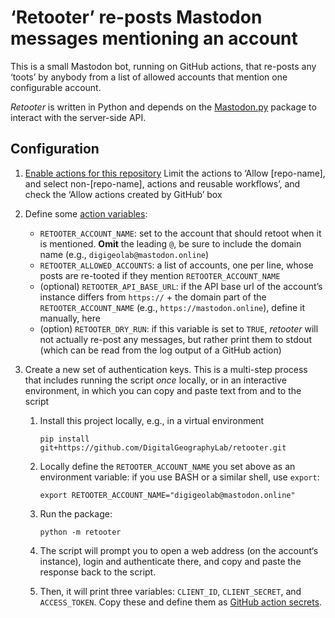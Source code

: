 # ‘Retooter’ re-posts Mastodon messages mentioning an account

This is a small Mastodon bot, running on GitHub actions, that re-posts any
‘toots’ by anybody from a list of allowed accounts that mention one configurable
account.

*Retooter* is written in Python and depends on the
[Mastodon.py](https://github.com/halcy/Mastodon.py) package to interact with the
server-side API.


## Configuration

1. [Enable actions for this
   repository](https://docs.github.com/en/repositories/managing-your-repositorys-settings-and-features/enabling-features-for-your-repository/managing-github-actions-settings-for-a-repository)
   Limit the actions to ‘Allow [repo-name], and select non-[repo-name], actions
   and reusable workflows’, and check the ‘Allow actions created by GitHub’ box

2. Define some [action
   variables](https://docs.github.com/en/actions/learn-github-actions/variables):
   - `RETOOTER_ACCOUNT_NAME`: set to the account that should retoot when it is
     mentioned. **Omit** the leading `@`, be sure to include the domain name
     (e.g., `digigeolab@mastodon.online`)
   - `RETOOTER_ALLOWED_ACCOUNTS`: a list of accounts, one per line, whose posts
     are re-tooted if they mention `RETOOTER_ACCOUNT_NAME`
   - (optional) `RETOOTER_API_BASE_URL`: if the API base url of the account’s instance
     differs from `https://` + the domain part of the `RETOOTER_ACCOUNT_NAME`
     (e.g., `https://mastodon.online`), define it manually, here
   - (option) `RETOOTER_DRY_RUN`: if this variable is set to `TRUE`, *retooter*
     will not actually re-post any messages, but rather print them to stdout
     (which can be read from the log output of a GitHub action)

3. Create a new set of authentication keys. This is a multi-step process that
   includes running the script *once* locally, or in an interactive environment,
   in which you can copy and paste text from and to the script

   1. Install this project locally, e.g., in a virtual environment

      ```
      pip install git+https://github.com/DigitalGeographyLab/retooter.git
      ```

   2. Locally define the `RETOOTER_ACCOUNT_NAME` you set above as an environment variable:
      if you use BASH or a similar shell, use `export`:

      ```
      export RETOOTER_ACCOUNT_NAME="digigeolab@mastodon.online"
      ```

   3. Run the package:

      ```
      python -m retooter
      ```

   4. The script will prompt you to open a web address (on the account‘s
      instance), login and authenticate there, and copy and paste the response
      back to the script.

   5. Then, it will print three variables: `CLIENT_ID`, `CLIENT_SECRET`, and
      `ACCESS_TOKEN`. Copy these and define them as [GitHub action
      secrets](https://docs.github.com/en/actions/security-guides/using-secrets-in-github-actions).
